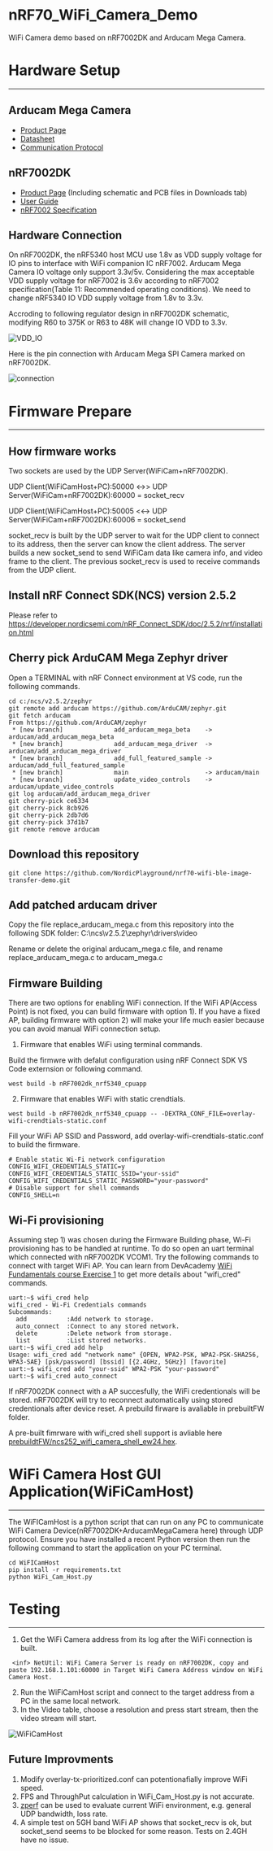 # nRF70_WiFi_Camera_Demo
WiFi Camera demo based on nRF7002DK and Arducam Mega Camera.

# Hardware Setup

---

## Arducam Mega Camera

* [Product Page](https://docs.arducam.com/Arduino-SPI-camera/MEGA-SPI/MEGA-SPI-Camera/)
* [Datasheet](https://www.arducam.com/downloads/datasheet/Arducam_MEGA_SPI_Camera_Application_Note.pdf)
* [Communication Protocol](https://www.arducam.com/docs/arducam-mega/arducam-mega-getting-started/packs/HostCommunicationProtocol.html)

## nRF7002DK 

* [Product Page](https://www.nordicsemi.com/Products/Development-hardware/nRF7002-DK) (Including schematic and PCB files in Downloads tab)
* [User Guide](https://infocenter.nordicsemi.com/topic/ug_nrf7002_dk/UG/nrf7002_DK/intro.html)
* [nRF7002 Specification](https://infocenter.nordicsemi.com/topic/ps_nrf7002/keyfeatures_html5.html)

## Hardware Connection

On nRF7002DK, the nRF5340 host MCU use 1.8v as VDD supply voltage for IO pins to interface with WiFi companion IC nRF7002. Arducam Mega Camera IO voltage only support 3.3v/5v.
Considering the max acceptable VDD supply voltage for nRF7002 is 3.6v according to nRF7002 specification(Table 11: Recommended operating conditions). We need to change nRF5340 IO VDD supply voltage from 1.8v to 3.3v. 

Accroding to following regulator design in nRF7002DK schematic, modifying R60 to 375K or R63 to 48K will change IO VDD to 3.3v.

![VDD_IO](images/IO_VDD.png)

Here is the pin connection with Arducam Mega SPI Camera marked on nRF7002DK.

![connection](images/connection.png)


# Firmware Prepare

---

## How firmware works

Two sockets are used by the UDP Server(WiFiCam+nRF7002DK).

UDP Client(WiFiCamHost+PC):50000 <->> UDP Server(WiFiCam+nRF7002DK):60000 = socket_recv

UDP Client(WiFiCamHost+PC):50005 <<-> UDP Server(WiFiCam+nRF7002DK):60006 = socket_send

socket_recv is built by the UDP server to wait for the UDP client to connect to its address, then the server can know the client address. The server builds a new socket_send to send WiFiCam data like camera info, and video frame to the client. The previous socket_recv is used to receive commands from the UDP client. 

## Install nRF Connect SDK(NCS) version 2.5.2

Please refer to https://developer.nordicsemi.com/nRF_Connect_SDK/doc/2.5.2/nrf/installation.html

## Cherry pick ArduCAM Mega Zephyr driver
Open a TERMINAL with nRF Connect environment at VS code, run the following commands.
```
cd c:/ncs/v2.5.2/zephyr
git remote add arducam https://github.com/ArduCAM/zephyr.git 
git fetch arducam
From https://github.com/ArduCAM/zephyr
 * [new branch]              add_arducam_mega_beta    -> arducam/add_arducam_mega_beta
 * [new branch]              add_arducam_mega_driver  -> arducam/add_arducam_mega_driver
 * [new branch]              add_full_featured_sample -> arducam/add_full_featured_sample
 * [new branch]              main                     -> arducam/main
 * [new branch]              update_video_controls    -> arducam/update_video_controls
git log arducam/add_arducam_mega_driver
git cherry-pick ce6334
git cherry-pick 8cb926
git cherry-pick 2db7d6
git cherry-pick 37d1b7
git remote remove arducam
```
## Download this repository

```
git clone https://github.com/NordicPlayground/nrf70-wifi-ble-image-transfer-demo.git
```

## Add patched arducam driver

Copy the file replace_arducam_mega.c from this repository into the following SDK folder:
C:\ncs\v2.5.2\zephyr\drivers\video

Rename or delete the original arducam_mega.c file, and rename replace_arducam_mega.c to arducam_mega.c

## Firmware Building

There are two options for enabling WiFi connection. If the WiFi AP(Access Point) is not fixed, you can build firmware with option 1). If you have a fixed AP, building firmware with option 2) will make your life much easier because you can avoid manual WiFi connection setup.

1) Firmware that enables WiFi using terminal commands. 

Build the firmwre with defalut configuration using nRF Connect SDK VS Code externsion or following command.

```
west build -b nRF7002dk_nrf5340_cpuapp
```

2) Firmware that enables WiFi with static crendtials.

```
west build -b nRF7002dk_nrf5340_cpuapp -- -DEXTRA_CONF_FILE=overlay-wifi-crendtials-static.conf
```

Fill your WiFi AP SSID and Password, add overlay-wifi-crendtials-static.conf to build the firmware.


```
# Enable static Wi-Fi network configuration
CONFIG_WIFI_CREDENTIALS_STATIC=y
CONFIG_WIFI_CREDENTIALS_STATIC_SSID="your-ssid"
CONFIG_WIFI_CREDENTIALS_STATIC_PASSWORD="your-password"
# Disable support for shell commands
CONFIG_SHELL=n
```
## Wi-Fi provisioning

Assuming step 1) was chosen during the Firmware Building phase, Wi-Fi provisioning has to be handled at runtime. To do so open an uart terminal which connected with nRF7002DK VCOM1. Try the following commands to connect with target WiFi AP. You can learn from DevAcademy [WiFi Fundamentals course Exercise 1](https://academy.nordicsemi.com/courses/wi-fi-fundamentals/lessons/lesson-3-wifi-fundamentals/topic/lesson-3-exercise-1-2/) to get more details about "wifi_cred" commands.

```
uart:~$ wifi_cred help
wifi_cred - Wi-Fi Credentials commands
Subcommands:
  add           :Add network to storage.
  auto_connect  :Connect to any stored network.
  delete        :Delete network from storage.
  list          :List stored networks.
uart:~$ wifi_cred add help
Usage: wifi_cred add "network name" {OPEN, WPA2-PSK, WPA2-PSK-SHA256, WPA3-SAE} [psk/password] [bssid] [{2.4GHz, 5GHz}] [favorite]
uart:~$ wifi_cred add "your-ssid" WPA2-PSK "your-password"
uart:~$ wifi_cred auto_connect

```
If nRF7002DK connect with a AP succesfully, the WiFi credentionals will be stored. nRF7002DK will try to reconnect automatically using stored credentionals after device reset. A prebuild firware is avaliable in prebuiltFW folder.

A pre-built fimrware with wifi_cred shell support is avliable here [prebuildtFW/ncs252_wifi_camera_shell_ew24.hex](prebuildtFW/).

# WiFi Camera Host GUI Application(WiFiCamHost) 

---

The WiFICamHost is a python script that can run on any PC to communicate WiFi Camera Device(nRF7002DK+ArducamMegaCamera here) through UDP protocol.
Ensure you have installed a recent Python version then run the following command to start the application on your PC terminal.

```
cd WiFICamHost
pip install -r requirements.txt
python WiFi_Cam_Host.py
```

# Testing

---

1) Get the WiFi Camera address from its log after the WiFi connection is built.
```
 <inf> NetUtil: WiFi Camera Server is ready on nRF7002DK, copy and paste 192.168.1.101:60000 in Target WiFi Camera Address window on WiFi Camera Host.
```
2) Run the WiFiCamHost script and connect to the target address from a PC in the same local network.
3) In the Video table, choose a resolution and press start stream, then the video stream will start.

![WiFiCamHost](images/WiFiCamHost.png)

## Future Improvments

1) Modify overlay-tx-prioritized.conf can potentionafially improve WiFi speed.
2) FPS and ThroughPut calculation in WiFi_Cam_Host.py is not accurate.
3) [zperf](https://academy.nordicsemi.com/courses/wi-fi-fundamentals/lessons/lesson-3-wifi-fundamentals/topic/lesson-3-exercise-2/) can be used to evaluate current WiFi environment, e.g. general UDP bandwidth, loss rate.
4) A simple test on 5GH band WiFi AP shows that socket_recv is ok, but socket_send seems to be blocked for some reason. Tests on 2.4GH have no issue.
